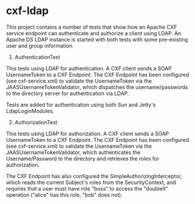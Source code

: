 cxf-ldap
===========

This project contains a number of tests that show how an Apache CXF service
endpoint can authenticate and authorize a client using LDAP. An Apache DS
LDAP instance is started with both tests with some pre-existing user and
group information.

1) AuthenticationTest

This tests using LDAP for authentication. A CXF client sends a SOAP
UsernameToken to a CXF Endpoint. The CXF Endpoint has been configured
(see cxf-service.xml) to validate the UsernameToken via the
JAASUsernameTokenValidator, which dispatches the username/passwords to the
directory server for authentication via LDAP. 

Tests are added for authentication using both Sun and Jetty's LdapLoginModules.

2) AuthorizationTest

This tests using LDAP for authorization. A CXF client sends a SOAP
UsernameToken to a CXF Endpoint. The CXF Endpoint has been configured
(see cxf-service.xml) to validate the UsernameToken via the
JAASUsernameTokenValidator, which authenticates the Username/Password to the
directory and retrieves the roles for authorization.

The CXF Endpoint has also configured the SimpleAuthorizingInterceptor, which
reads the current Subject's roles from the SecurityContext, and requires that
a user must have role "boss" to access the "doubleIt" operation ("alice" has
this role, "bob" does not). 

